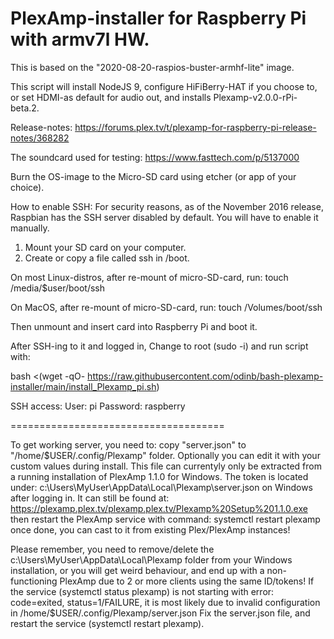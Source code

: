 # PlexAmp-installer for Raspberry Pi with armv7l HW.

This is based on the "2020-08-20-raspios-buster-armhf-lite" image.

This script will install NodeJS 9, configure HiFiBerry-HAT if you choose to, or set HDMI-as default for audio out, and installs Plexamp-v2.0.0-rPi-beta.2.

Release-notes: https://forums.plex.tv/t/plexamp-for-raspberry-pi-release-notes/368282

The soundcard used for testing: https://www.fasttech.com/p/5137000

Burn the OS-image to the Micro-SD card using etcher (or app of your choice).
 
How to enable SSH:
For security reasons, as of the November 2016 release, Raspbian has the SSH server disabled by default. You will have to enable it manually.
1. Mount your SD card on your computer.
2. Create or copy a file called ssh in /boot.

On most Linux-distros, after re-mount of micro-SD-card, run:
touch /media/$user/boot/ssh

On MacOS, after re-mount of micro-SD-card, run:
touch /Volumes/boot/ssh

Then unmount and insert card into Raspberry Pi and boot it.

After SSH-ing to it and logged in, Change to root (sudo -i) and run script with:

bash <(wget -qO- https://raw.githubusercontent.com/odinb/bash-plexamp-installer/main/install_Plexamp_pi.sh)


SSH access:
User: pi
Password: raspberry

=====================================

To get working server, you need to:
copy "server.json" to "/home/$USER/.config/Plexamp" folder.
Optionally you can edit it with your custom values during install.
This file can currentyly only be extracted from a running installation of PlexAmp 1.1.0 for Windows.
The token is located under: c:\Users\MyUser\AppData\Local\Plexamp\server.json on Windows after logging in.
It can still be found at: https://plexamp.plex.tv/plexamp.plex.tv/Plexamp%20Setup%201.1.0.exe
then restart the PlexAmp service with command: systemctl restart plexamp
once done, you can cast to it from existing Plex/PlexAmp instances!

Please remember, you need to remove/delete the c:\Users\MyUser\AppData\Local\Plexamp folder from
your Windows installation, or you will get weird behaviour, and end up with a non-functioning PlexAmp
due to 2 or more clients using the same ID/tokens!
If the service (systemctl status plexamp) is not starting with error: code=exited, status=1/FAILURE,
it is most likely due to invalid configuration in /home/$USER/.config/Plexamp/server.json
Fix the server.json file, and restart the service (systemctl restart plexamp).
